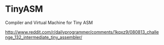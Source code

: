 # TinyASM

Compiler and Virtual Machine for Tiny ASM

http://www.reddit.com/r/dailyprogrammer/comments/1kqxz9/080813_challenge_132_intermediate_tiny_assembler/

